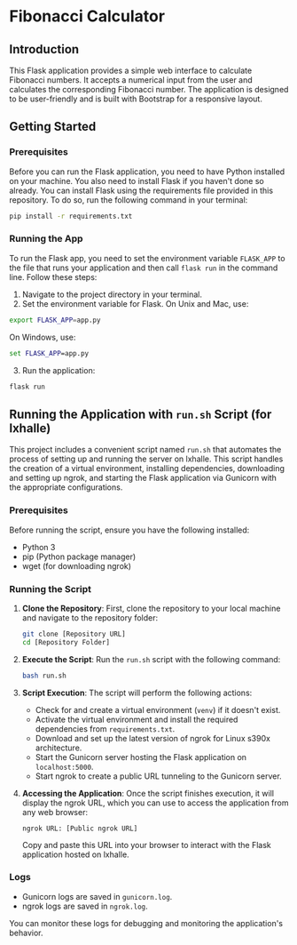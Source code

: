 # Fibonacci Calculator

## Introduction
This Flask application provides a simple web interface to calculate Fibonacci numbers. It accepts a numerical input from the user and calculates the corresponding Fibonacci number. The application is designed to be user-friendly and is built with Bootstrap for a responsive layout.

## Getting Started

### Prerequisites
Before you can run the Flask application, you need to have Python installed on your machine. You also need to install Flask if you haven't done so already. You can install Flask using the requirements file provided in this repository. To do so, run the following command in your terminal:

```bash
pip install -r requirements.txt
```

### Running the App
To run the Flask app, you need to set the environment variable `FLASK_APP` to the file that runs your application and then call `flask run` in the command line. Follow these steps:

1. Navigate to the project directory in your terminal.
2. Set the environment variable for Flask. On Unix and Mac, use:

```bash
export FLASK_APP=app.py
```

On Windows, use:

```cmd
set FLASK_APP=app.py
```

3. Run the application:

```bash
flask run
```

## Running the Application with `run.sh` Script (for lxhalle)

This project includes a convenient script named `run.sh` that automates the process of setting up and running the server on lxhalle. This script handles the creation of a virtual environment, installing dependencies, downloading and setting up ngrok, and starting the Flask application via Gunicorn with the appropriate configurations.

### Prerequisites

Before running the script, ensure you have the following installed:
- Python 3
- pip (Python package manager)
- wget (for downloading ngrok)

### Running the Script

1. **Clone the Repository**:
   First, clone the repository to your local machine and navigate to the repository folder:

   ```bash
   git clone [Repository URL]
   cd [Repository Folder]
   ```

2. **Execute the Script**:
   Run the `run.sh` script with the following command:

   ```bash
   bash run.sh
   ```

3. **Script Execution**:
   The script will perform the following actions:
   - Check for and create a virtual environment (`venv`) if it doesn't exist.
   - Activate the virtual environment and install the required dependencies from `requirements.txt`.
   - Download and set up the latest version of ngrok for Linux s390x architecture.
   - Start the Gunicorn server hosting the Flask application on `localhost:5000`.
   - Start ngrok to create a public URL tunneling to the Gunicorn server.

4. **Accessing the Application**:
   Once the script finishes execution, it will display the ngrok URL, which you can use to access the application from any web browser:
   ```
   ngrok URL: [Public ngrok URL]
   ```
   Copy and paste this URL into your browser to interact with the Flask application hosted on lxhalle.

### Logs

- Gunicorn logs are saved in `gunicorn.log`.
- ngrok logs are saved in `ngrok.log`.

You can monitor these logs for debugging and monitoring the application's behavior.
